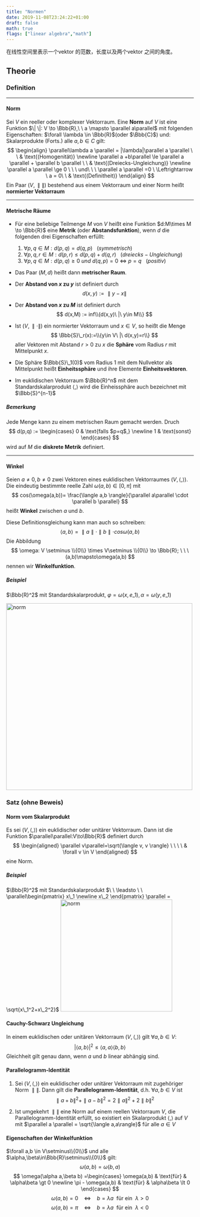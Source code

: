 ```yaml
---
title: "Normen"
date: 2019-11-08T23:24:22+01:00
draft: false
math: true
flags: ["linear algebra","math"]
---
```


在线性空间里表示一个vektor 的范数，长度以及两个vektor 之间的角度。

## Theorie

### Definition

---

#### Norm

Sei $V$ ein reeller oder komplexer Vektorraum. Eine __Norm__ auf $V$ ist eine Funktion $\| \|: V \to \Bbb{R},\ \ a \mapsto \parallel a\parallel$ mit folgenden Eigenschaften:
$\forall \lambda \in \Bbb{R}$(oder $\Bbb{C}$) und: Skalarprodukte (Forts.) alle $a,b \in C$ gilt:
$$
\begin{align}
\parallel\lambda a \parallel = |\lambda|\parallel a \parallel \ \ & \text{(Homogenität)} \newline
\parallel a +b\parallel \le \parallel a \parallel + \parallel b \parallel \ \ & \text{(Dreiecks-Ungleichung)} \newline
\parallel a \parallel \ge 0 \ \ \ und\ \ \ \parallel a \parallel =0 \ \Leftrightarrow \ a = 0\ \ & \text{(Definitheit)}
\end{align}
$$
Ein Paar $(V,\parallel\parallel)$ bestehend aus einem Vektorraum und einer Norm heißt __normierter Vektorraum__

---

#### Metrische Räume

+ Für eine beliebige Teilmenge $M$ von $V$ heißt eine Funktion $d:M\times M \to \Bbb{R}$ eine __Metrik__ (oder __Abstandsfunktion__), wenn $d$ die folgenden drei Eigenschaften erfüllt:
  
  1. $\forall p,q \in M:d(p,q) = d(q,p)\ \ \ (symmetrisch)$
  2. $\forall p,q,r \in M:d(p,r)\le d(p,q) + d(q,r)\ \ \ (dreiecks-Ungleichung)$
  3. $\forall p,q \in M: d(p,q) \ge 0\ und\ d(q,p)=0\ \Leftrightarrow\ p = q \ \ \ (positiv)$

+ Das Paar $(M,d)$ heißt dann __metrischer Raum__.

+ Der __Abstand von $x$ zu $y$__ ist definiert durch
$$
d(x,y) := \parallel y-x\parallel
$$
+  Der __Abstand von $x$ zu $M$__ ist definiert durch
$$
d(x,M) := inf\\{d(x,y)\ |\ y\in M\\}
$$

+ Ist $(V,\parallel\cdot\parallel)$ ein normierter Vektorraum und $x\in V$, so heißt die Menge
$$
\Bbb{S}\_r(x):=\\{y\in V\ |\ d(x,y)=r\\}
$$
aller Vektoren mit Abstand $r\gt 0$ zu $x$ die __Sphäre__ vom Radius $r$ mit Mittelpunkt $x$.

+ Die Sphäre $\Bbb{S}\_1(0)$ vom Radius $1$ mit dem Nullvektor als Mittelpunkt heißt __Einheitssphäre__ und ihre Elemente __Einheitsvektoren__.

+ Im euklidischen Vektorraum $\Bbb{R}^n$ mit dem Standardskalarprodukt $\langle,\rangle$ wird die Einheissphäre auch bezeichnet mit $\Bbb{S}^{n-1}$

##### Bemerkung
Jede Menge kann zu einem metrischen Raum gemacht werden. Druch
$$
d(p,q) :=
\begin{cases}
0 & \text{falls $p=q$,} \newline
1 & \text{sonst}    
\end{cases}
$$
wird auf $M$ die __diskrete Metrik__ definiert.

---

#### Winkel

Seien $a \neq 0,b \neq 0$ zwei Vektoren eines euklidischen Vektorraumes $(V,\langle,\rangle)$. Die eindeutig bestimmte reelle Zahl $\omega(a,b)\in [0,\pi]$ mit 
$$
cos(\omega(a,b))= \frac{\langle a,b \rangle}{\parallel a\parallel \cdot \parallel b \parallel}
$$
heißt __Winkel__ zwischen $a$ und $b$.

Diese Definitionsgleichung kann man auch so schreiben:
$$
\langle a,b\rangle = \parallel a \parallel\cdot\parallel b\parallel\cdot cos\omega(a,b)
$$
Die Abbildung
$$
\omega: V \setminus \\{0\\} \times V\setminus \\{0\\} \to \Bbb{R}; \ \ \ (a,b)\mapsto\omega(a,b)
$$
nennen wir __Winkelfunktion__.

##### Beispiel

$\Bbb{R}^2$ mit Standardskalarprodukt,  $\varphi = \omega(x,e\_1), \alpha=\omega(y,e\_1)$

<img src="/postImage/Normen/winkel.png" alt="norm" width="500" class="center" />

### Satz (ohne Beweis)

#### Norm vom Skalarprodukt

Es sei $(V,\langle, \rangle)$ ein euklidischer oder unitärer Vektorraum. Dann ist die Funktion $\parallel\parallel:V\to\Bbb{R}$ definiert durch
$$
\begin{aligned}
\parallel v\parallel=\sqrt{\langle v, v \rangle} \ \ \ \ & \forall v \in V
\end{aligned}
$$
eine Norm.

##### Beispiel

$\Bbb{R}^2$ mit Standardskalarprodukt $\ \ \leadsto \ \ \parallel\begin{pmatrix}
   x\_1 \newline
   x\_2 
\end{pmatrix} \parallel = \sqrt{x\_1^2+x\_2^2}$
<img src="/postImage/Normen/norm.png" alt="norm" width="300" class="center" />

#### Cauchy-Schwarz Ungleichung

In einem euklidischen oder unitären Vektorraum $(V,\langle,\rangle)$ gilt $\forall a,b \in V$:
$$
| \langle a,b \rangle | ^2 \le \langle a,a \rangle \langle b,b \rangle
$$
Gleichheit gilt genau dann, wenn $a$ und $b$ linear abhängig sind.

#### Parallelogramm-Identität

1. Sei $(V,\langle,\rangle)$ ein euklidischer oder unitärer Vektorraum mit zugehöriger Norm $\parallel\parallel$. Dann gilt die __Parallelogramm-Identität__, d.h. $\forall a,b \in V$ ist
$$
\parallel a+b\parallel^2 + \parallel a -b\parallel^2 = 2\parallel a\parallel^2+2\parallel b\parallel^2
$$

2. Ist umgekehrt $\parallel\parallel$ eine Norm auf einem reellen Vektorraum $V$, die Parallelogramm-Identität erfüllt, so existiert ein Skalarprodukt $\langle,\rangle$ auf $V$ mit $\parallel a \parallel = \sqrt{\langle a,a\rangle}$ für alle $a \in V$

#### Eigenschaften der Winkelfunktion
$\forall a,b \in V\setminus\\{0\\}$ und alle $\alpha,\beta\in\Bbb{R}\setminus\\{0\\}$ gilt:
$$
\omega(a,b)=\omega(b,a)
$$
$$
\omega(\alpha a,\beta b) =\begin{cases}
\omega(a,b) & \text{für} & \alpha\beta \gt 0 \newline
\pi - \omega(a,b) & \text{für} & \alpha\beta \lt 0
\end{cases}
$$
$$
\omega(a,b)=0\ \ \ \ \Leftrightarrow\ \ \ \ b=\lambda a \ \ \text{für ein} \ \ \lambda \gt 0
$$
$$
\omega(a,b) = \pi\ \ \ \ \Leftrightarrow\ \ \ \ b =\lambda a \ \ \text{für ein}\ \ \lambda \lt 0 
$$
